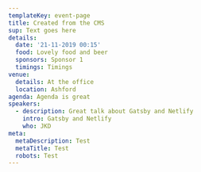 ```yaml
---
templateKey: event-page
title: Created from the CMS
sup: Text goes here
details:
  date: '21-11-2019 00:15'
  food: Lovely food and beer
  sponsors: Sponsor 1
  timings: Timings
venue:
  details: At the office
  location: Ashford
agenda: Agenda is great
speakers:
  - description: Great talk about Gatsby and Netlify
    intro: Gatsby and Netlify
    who: JKD
meta:
  metaDescription: Test
  metaTitle: Test
  robots: Test
---
```


